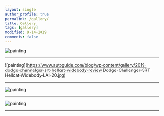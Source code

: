 ```yaml
---
layout: single
author_profile: true
permalink: /gallery/
title: Gallery
tags: [gallery]
modified: 9-14-2019
comments: false
---
```



![painting](https://th.bing.com/th/id/OIP.-xXfEIHmqimavAV1y6NlBQHaE8?pid=ImgDet&rs=1)

---

![painting](https://www.autoguide.com/blog/wp-content/gallery/2019-dodge-channelger-srt-hellcat-widebody-review
Dodge-Challenger-SRT-Hellcat-Widebody-LAI-20.jpg)

---

![painting](https://th.bing.com/th/id/R.c9f2d270ba926ef89709097df87b554c?rik=WGXJsUwm%2bCKBFQ&pid=ImgRaw&r=0)

---

![painting](https://th.bing.com/th/id/R.c26996757485ddac43207725834bfa8d?rik=rbujr2KfhfxJvw&pid=ImgRaw&r=0)

---

